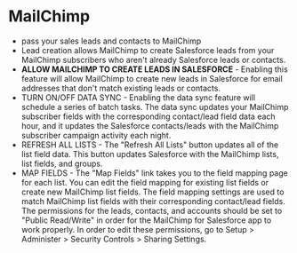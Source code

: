 # MailChimp
* pass your sales leads and contacts to MailChimp
* Lead creation allows MailChimp to create Salesforce leads from your MailChimp subscribers who aren't already Salesforce leads or contacts.
* <b>ALLOW MAILCHIMP TO CREATE LEADS IN SALESFORCE</b> - Enabling this feature will allow MailChimp to create new leads in Salesforce for email addresses that don't match existing leads or contacts.
* TURN ON/OFF DATA SYNC - Enabling the data sync feature will schedule a series of batch tasks. The data sync updates your MailChimp subscriber fields with the corresponding contact/lead field data each hour, and it updates the Salesforce contacts/leads with the MailChimp subscriber campaign activity each night.
* REFRESH ALL LISTS - The "Refresh All Lists" button updates all of the list field data. This button updates Salesforce with the MailChimp lists, list fields, and groups.
* MAP FIELDS - The "Map Fields" link takes you to the field mapping page for each list. You can edit the field mapping for existing list fields or create new MailChimp list fields. The field mapping settings are used to match MailChimp list fields with their corresponding contact/lead fields.  The permissions for the leads, contacts, and accounts should be set to "Public Read/Write" in order for the MailChimp for Salesforce app to work properly. In order to edit these permissions, go to Setup > Administer > Security Controls > Sharing Settings.
